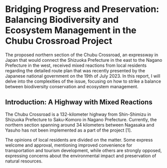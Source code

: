 # Bridging Progress and Preservation: Balancing Biodiversity and Ecosystem Management in the Chubu Crossroad Project

The proposed northern section of the Chubu Crossroad, an expressway in Japan that would connect the Shizuoka Prefecture in the east to the Nagano Prefecture in the west, received mixed reactions from local residents regarding the detailed route plan that was recently presented by the Japanese national government on the 19th of July 2023. In this report, I will delve into the complexities of the issue, focusing on how to strike a balance between biodiversity conservation and ecosystem management.

## Introduction: A Highway with Mixed Reactions
The Chubu Crossroad is a 132-kilometer highway from Shin-Shimizu in Shizuoka Prefecture to Saku-Komoro in Nagano Prefecture. Currently, the northern section spanning around 34 kilometers between Nagasaka and Yasuho has not been implemented as a part of the project [1].

The opinions of local residents are divided on the matter. Some express welcome and approval, mentioning improved convenience for transportation and tourism development, while others are strongly opposed, expressing concerns about the environmental impact and preservation of natural resources.
